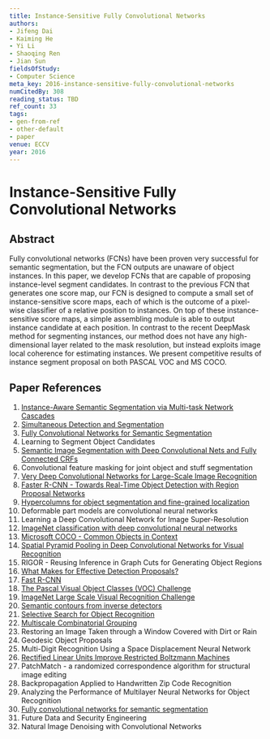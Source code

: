 ```yaml
---
title: Instance-Sensitive Fully Convolutional Networks
authors:
- Jifeng Dai
- Kaiming He
- Yi Li
- Shaoqing Ren
- Jian Sun
fieldsOfStudy:
- Computer Science
meta_key: 2016-instance-sensitive-fully-convolutional-networks
numCitedBy: 308
reading_status: TBD
ref_count: 33
tags:
- gen-from-ref
- other-default
- paper
venue: ECCV
year: 2016
---
```


# Instance-Sensitive Fully Convolutional Networks

## Abstract

Fully convolutional networks (FCNs) have been proven very successful for semantic segmentation, but the FCN outputs are unaware of object instances. In this paper, we develop FCNs that are capable of proposing instance-level segment candidates. In contrast to the previous FCN that generates one score map, our FCN is designed to compute a small set of instance-sensitive score maps, each of which is the outcome of a pixel-wise classifier of a relative position to instances. On top of these instance-sensitive score maps, a simple assembling module is able to output instance candidate at each position. In contrast to the recent DeepMask method for segmenting instances, our method does not have any high-dimensional layer related to the mask resolution, but instead exploits image local coherence for estimating instances. We present competitive results of instance segment proposal on both PASCAL VOC and MS COCO.

## Paper References

1. [Instance-Aware Semantic Segmentation via Multi-task Network Cascades](2016-instance-aware-semantic-segmentation-via-multi-task-network-cascades)
2. [Simultaneous Detection and Segmentation](2014-simultaneous-detection-and-segmentation)
3. [Fully Convolutional Networks for Semantic Segmentation](2017-fully-convolutional-networks-for-semantic-segmentation)
4. Learning to Segment Object Candidates
5. [Semantic Image Segmentation with Deep Convolutional Nets and Fully Connected CRFs](2015-semantic-image-segmentation-with-deep-convolutional-nets-and-fully-connected-crfs)
6. Convolutional feature masking for joint object and stuff segmentation
7. [Very Deep Convolutional Networks for Large-Scale Image Recognition](2014-vggnet.md)
8. [Faster R-CNN - Towards Real-Time Object Detection with Region Proposal Networks](2015-faster-r-cnn-towards-real-time-object-detection-with-region-proposal-networks)
9. [Hypercolumns for object segmentation and fine-grained localization](2015-hypercolumns-for-object-segmentation-and-fine-grained-localization)
10. Deformable part models are convolutional neural networks
11. Learning a Deep Convolutional Network for Image Super-Resolution
12. [ImageNet classification with deep convolutional neural networks](2012-alexnet.md)
13. [Microsoft COCO - Common Objects in Context](2014-microsoft-coco-common-objects-in-context)
14. [Spatial Pyramid Pooling in Deep Convolutional Networks for Visual Recognition](2015-spatial-pyramid-pooling-in-deep-convolutional-networks-for-visual-recognition)
15. RIGOR - Reusing Inference in Graph Cuts for Generating Object Regions
16. [What Makes for Effective Detection Proposals?](2016-what-makes-for-effective-detection-proposals)
17. [Fast R-CNN](2015-fast-r-cnn)
18. [The Pascal Visual Object Classes (VOC) Challenge](2009-the-pascal-visual-object-classes-voc-challenge)
19. [ImageNet Large Scale Visual Recognition Challenge](2015-imagenet-large-scale-visual-recognition-challenge)
20. [Semantic contours from inverse detectors](2011-semantic-contours-from-inverse-detectors)
21. [Selective Search for Object Recognition](2013-selective-search-for-object-recognition)
22. [Multiscale Combinatorial Grouping](2014-multiscale-combinatorial-grouping)
23. Restoring an Image Taken through a Window Covered with Dirt or Rain
24. Geodesic Object Proposals
25. Multi-Digit Recognition Using a Space Displacement Neural Network
26. [Rectified Linear Units Improve Restricted Boltzmann Machines](2010-rectified-linear-units-improve-restricted-boltzmann-machines)
27. PatchMatch - a randomized correspondence algorithm for structural image editing
28. Backpropagation Applied to Handwritten Zip Code Recognition
29. Analyzing the Performance of Multilayer Neural Networks for Object Recognition
30. [Fully convolutional networks for semantic segmentation](2015-fully-convolutional-networks-for-semantic-segmentation)
31. Future Data and Security Engineering
32. Natural Image Denoising with Convolutional Networks
